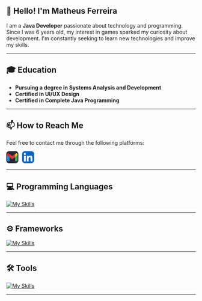 ## 👋 Hello! I'm Matheus Ferreira  

I am a **Java Developer** passionate about technology and programming. Since I was 6 years old, my interest in games sparked my curiosity about development. I'm constantly seeking to learn new technologies and improve my skills.  

---

## 🎓 Education  

- **Pursuing a degree in Systems Analysis and Development**  
- **Certified in UI/UX Design**  
- **Certified in Complete Java Programming**  

---

## 📫 How to Reach Me  

Feel free to contact me through the following platforms:  

<div style="display: flex; gap: 10px;">
  <a href="mailto:matheusfgsantos31@gmail.com" target="_blank"><img src="https://github.com/tandpfun/skill-icons/blob/main/icons/Gmail-Dark.svg" width="32" alt="Gmail"></a>
  <a href="https://www.linkedin.com/in/matheusf3r/" target="_blank"><img src="https://github.com/tandpfun/skill-icons/blob/main/icons/LinkedIn.svg" width="32" alt="LinkedIn"></a>
</div>  

---

## 💻 Programming Languages  

[![My Skills](https://skillicons.dev/icons?i=java,javascript,html,css&theme=light)](https://skillicons.dev)

---

## ⚙️ Frameworks  

[![My Skills](https://skillicons.dev/icons?i=spring,react&theme=light)](https://skillicons.dev)

---

## 🛠️ Tools  

[![My Skills](https://skillicons.dev/icons?i=vscode,idea,figma,postman&theme=light)](https://skillicons.dev)

---
